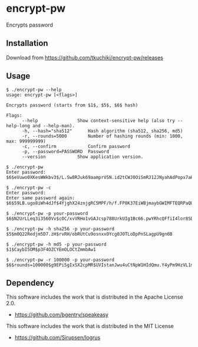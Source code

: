 # encrypt-pw
Encrypts password 

## Installation

Download from https://github.com/tkuchiki/encrypt-pw/releases

## Usage

```
$ ./encrypt-pw --help
usage: encrypt-pw [<flags>]

Encrypts password (starts from $1$, $5$, $6$ hash)

Flags:
      --help               Show context-sensitive help (also try --help-long and --help-man).
      -h, --hash="sha512"      Hash algorithm (sha512, sha256, md5)
      -r, --rounds=5000        Number of hashing rounds (min: 1000, max: 999999999)
      -c, --confirm            Confirm password
      -p, --password=PASSWORD  Password
      --version            Show application version.

$ ./encrypt-pw
Enter password:
$6$eVuwo0XKesWWkbv3$/L.Sw8RJuk69aamprVSN.id2tCWJ0OiSmRJ12JNyahAdPopx7aHOWDvZ/PYustFFQ6Eu7vp22FYLqvXTUIo9I0

$ ./encrypt-pw -c
Enter password:
Enter same password again:
$6$59LB.ugo8iWh4dJf$4YjghX24znjgRC5MPF/h/f.FP8K37EiWBjmaybGWIMFTEQRPaQUDibCUcg72qRx54qW0As3GsvkCEYShEifMA.

$ ./encrypt-pw -p your-password
$6$N2UrLLeq3i3560Vv$cOC/xvVRHo1vGAJcsp788UrkUIg1Bc66.pwYRhcQFfiI4lor8SDQQKgW8zT7qdc4bflbEnkTGEyulU7v9DCcT

$ ./encrypt-pw -h sha256 -p your-password
$5$m0Q22Redjm5D7.zH$rvRH/obRUtCu9osnxxOYcg0JOTLoDpPnSLagpU9gn6B

$ ./encrypt-pw -h md5 -p your-password
$1$CaybI5OM$p3F4OZCYEmOLOCtZmmbAw1

$ ./encrypt-pw -r 100000 -p your-password
$6$rounds=100000$g9EPi5gIxSX2cpMR$UVIstanJwu4uCtNpW1HIdQmu.Y4yPm9HzVL1mcwoz0E87Gn0FI7AunYy5wOQ8FBArwlIQc6N6YZITsDW6aZZh/
```

## Dependency

This software includes the work that is distributed in the Apache License 2.0.

- https://github.com/bgentry/speakeasy

This software includes the work that is distributed in the MIT License

- https://github.com/Sirupsen/logrus